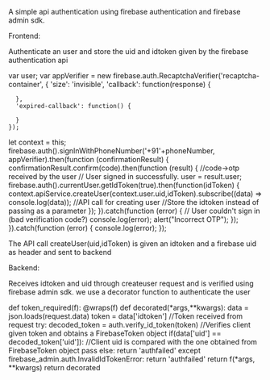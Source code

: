 A simple api authentication using firebase authentication and firebase admin sdk.

Frontend:

Authenticate an user and store the uid and idtoken given by the firebase authentication api

var user;
var appVerifier = new firebase.auth.RecaptchaVerifier('recaptcha-container', {
      'size': 'invisible',
      'callback': function(response) {
        
      },
      'expired-callback': function() {

      }
    });
let context = this;
firebase.auth().signInWithPhoneNumber('+91'+phoneNumber, appVerifier).then(function (confirmationResult) {
   	confirmationResult.confirm(code).then(function (result) {  //code->otp received by the user
        // User signed in successfully.
        user = result.user;
        firebase.auth().currentUser.getIdToken(true).then(function(idToken) {
               context.apiService.createUser(context.user.uid,idToken).subscribe((data) => console.log(data)); //API call for creating user
               //Store the idtoken instead of passing as a parameter
              });
      }).catch(function (error) {
        // User couldn't sign in (bad verification code?)
        console.log(error);
        alert("Incorrect OTP");
      });
}).catch(function (error) {
    console.log(error);
});

The API call createUser(uid,idToken) is given an idtoken and a firebase uid as header and sent to backend

Backend:

Receives idtoken and uid through createuser request and is verified using firebase admin sdk.
we use a decorator function to authenticate the user

def token_required(f):
    @wraps(f)
    def decorated(*args,**kwargs):
        data = json.loads(request.data)
        token = data['idtoken'] //Token received from request
        try:
            decoded_token = auth.verify_id_token(token)   //Verifies client given token and obtains a FirebaseToken object
            if(data['uid'] == decoded_token['uid']): //Client uid is compared with the one obtained from FirebaseToken object
                pass
            else:
                return 'authfailed'
        except firebase_admin.auth.InvalidIdTokenError:
            return 'authfailed'
        return f(*args, **kwargs)
    return decorated